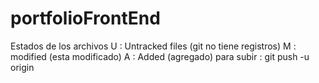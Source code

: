# portfolioFrontEnd
Estados de los archivos
U : Untracked files (git no tiene registros)
M : modified (esta modificado)
A : Added (agregado)
para subir : git push -u origin
